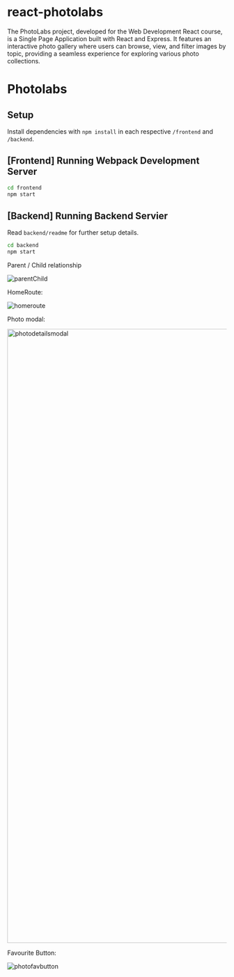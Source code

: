 # react-photolabs

The PhotoLabs project, developed for the Web Development React course, is a Single Page Application built with React and Express. It features an interactive photo gallery where users can browse, view, and filter images by topic, providing a seamless experience for exploring various photo collections.

# Photolabs

## Setup

Install dependencies with `npm install` in each respective `/frontend` and `/backend`.

## [Frontend] Running Webpack Development Server

```sh
cd frontend
npm start
```

## [Backend] Running Backend Servier

Read `backend/readme` for further setup details.

```sh
cd backend
npm start
```

Parent / Child relationship

![parentChild](https://github.com/user-attachments/assets/5ded6a52-171a-43ba-a1f5-afdcc58ed3bf)




HomeRoute: 

![homeroute](https://github.com/user-attachments/assets/8636d9ab-adad-4145-bd2e-ae34b00d024b)




Photo modal: 

<img width="1411" alt="photodetailsmodal" src="https://github.com/user-attachments/assets/c43a7b4a-ee28-4122-8c63-c17e8c978cc6">




Favourite Button:

![photofavbutton](https://github.com/user-attachments/assets/27dcb93f-028b-42fb-9b17-0ff086efae14)
